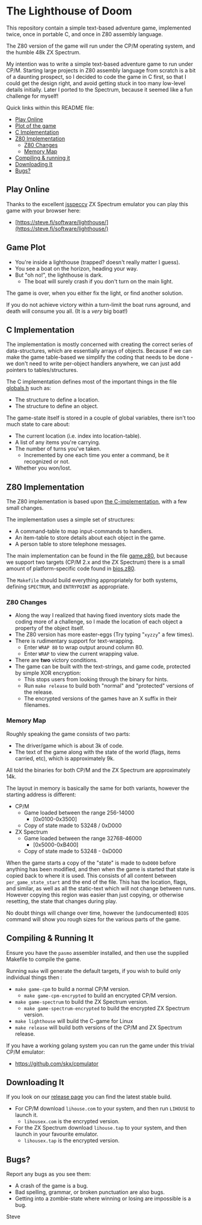 # The Lighthouse of Doom

This repository contain a simple text-based adventure game, implemented
twice, once in portable C, and once in Z80 assembly language.

The Z80 version of the game will run under the CP/M operating system, and the humble 48k ZX Spectrum.

My intention was to write a simple text-based adventure game to run under CP/M.  Starting large projects in Z80 assembly language from scratch is a bit of a daunting prospect, so I decided to code the game in C first, so that I could get the design right, and avoid getting stuck in too many low-level details initially.  Later I ported to the Spectrum, because it seemed like a fun challenge for myself!

Quick links within this README file:

* [Play Online](#play-online)
* [Plot of the game](#game-plot)
* [C Implementation](#c-implementation)
* [Z80 Implementation](#z80-implementation)
  * [Z80 Changes](#z80-changes)
  * [Memory Map](#memory-map)
* [Compiling & running it](#compiling--running-it)
* [Downloading It](#downloading-it)
* [Bugs?](#bugs)



## Play Online

Thanks to the excellent [jsspeccy](https://github.com/gasman/jsspeccy3) ZX Spectrum emulator you can play this game with your browser here:</p>

* [https://steve.fi/software/lighthouse/](https://steve.fi/software/lighthouse/)



## Game Plot

* You're inside a lighthouse (trapped? doesn't really matter I guess).
* You see a boat on the horizon, heading your way.
* But "oh no!", the lighthouse is dark.
  * The boat will surely crash if you don't turn on the main light.

The game is over, when you either fix the light, or find another solution.

If you do not achieve victory within a turn-limit the boat runs aground, and
death will consume you all.  (It is a _very_ big boat!)



## C Implementation

The implementation is mostly concerned with creating the correct series of
data-structures, which are essentially arrays of objects.  Because if we
can make the game table-based we simplify the coding that needs to be
done - we don't need to write per-object handlers anywhere, we can just
add pointers to tables/structures.

The C implementation defines most of the important things in the file [globals.h](c/globals.h) such as:

* The structure to define a location.
* The structure to define an object.

The game-state itself is stored in a couple of global variables, there isn't
too much state to care about:

* The current location (i.e. index into location-table).
* A list of any items you're carrying.
* The number of turns you've taken.
  * Incremented by one each time you enter a command, be it recognized or not.
* Whether you won/lost.



## Z80 Implementation

The Z80 implementation is based upon [the C-implementation](c/), with a few small changes.

The implementation uses a simple set of structures:

* A command-table to map input-commands to handlers.
* An item-table to store details about each object in the game.
* A person table to store telephone messages.

The main implementation can be found in the file [game.z80](game.z80),
but because we support two targets (CP/M 2.x and the ZX Spectrum) there
is a small amount of platform-specific code found in [bios.z80](bios.z80).

The `Makefile` should build everything appropriately for both systems,
defining `SPECTRUM`, and `ENTRYPOINT` as appropriate.


### Z80 Changes

* Along the way I realized that having fixed inventory slots made the coding more of a challenge, so I made the location of each object a property of the object itself.
* The Z80 version has more easter-eggs (Try typing "`xyzzy`" a few times).
* There is rudimentary support for text-wrapping.
  * Enter `WRAP 80` to wrap output around column 80.
  * Enter `WRAP` to view the current wrapping value.
* There are __two__ victory conditions.
* The game can be built with the text-strings, and game code, protected by simple XOR encryption:
  * This stops users from looking through the binary for hints.
  * Run `make release` to build both "normal" and "protected" versions of the release.
  * The encrypted versions of the games have an X suffix in their filenames.


### Memory Map

Roughly speaking the game consists of two parts:

* The driver/game which is about 3k of code.
* The text of the game along with the state of the world (flags, items carried, etc), which is approximately 9k.

All told the binaries for both CP/M and the ZX Spectrum are approximately 14k.

The layout in memory is basically the same for both variants, however the starting address is different:

* CP/M
  * Game loaded between the range 256-14000
    * [0x0100-0x3500]
  * Copy of state made to 53248 / 0xD000
* ZX Spectrum
  * Game loaded between the range 32768-46000
    * [0x5000-0xB400]
  * Copy of state made to 53248 - 0xD000

When the game starts a copy of the "state" is made to `0xD000` before anything has been modified, and then when the game is started that state is copied back to where it is used.  This consists of all content between `per_game_state_start` and the end of the file.  This has the location, flags, and similar, as well as all the static-text which will not change between runs.  However copying this region was easier than just copying, or otherwise resetting, the state that changes during play.

No doubt things will change over time, however the (undocumented) `BIOS` command will show you rough sizes for the various parts of the game.



## Compiling & Running It

Ensure you have the `pasmo` assembler installed, and then use the supplied Makefile to compile the game.

Running `make` will generate the default targets, if you wish to build only individual things then :

* `make game-cpm` to build a normal CP/M version.
  * `make game-cpm-encrypted` to build an encrypted CP/M version.
* `make game-spectrum` to build the ZX Spectrum version.
  * `make game-spectrum-encrypted` to build the encrypted ZX Spectrum version.
* `make lighthouse` will build the C-game for Linux
* `make release` will build both versions of the CP/M and ZX Spectrum release.

If you have a working golang system you can run the game under this trivial CP/M emulator:

* https://github.com/skx/cpmulator



## Downloading It

If you look on our [release page](https://github.com/skx/lighthouse-of-doom/releases/) you can find the latest stable build.

* For CP/M download `lihouse.com` to your system, and then run `LIHOUSE` to launch it.
  * `lihousex.com` is the encrypted version.
* For the ZX Spectrum download `lihouse.tap` to your system, and then launch in your favourite emulator.
  * `lihousex.tap` is the encrypted version.



## Bugs?

Report any bugs as you see them:

* A crash of the game is a bug.
* Bad spelling, grammar, or broken punctuation are also bugs.
* Getting into a zombie-state where winning or losing are impossible is a bug.



Steve
